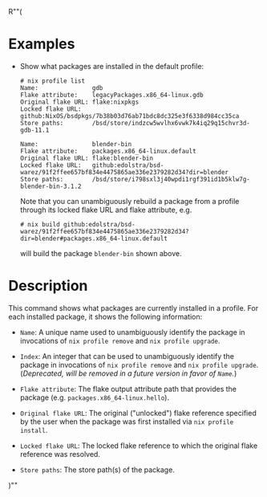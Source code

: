 R""(

# Examples

* Show what packages are installed in the default profile:

  ```console
  # nix profile list
  Name:               gdb
  Flake attribute:    legacyPackages.x86_64-linux.gdb
  Original flake URL: flake:nixpkgs
  Locked flake URL:   github:NixOS/bsdpkgs/7b38b03d76ab71bdc8dc325e3f6338d984cc35ca
  Store paths:        /bsd/store/indzcw5wvlhx6vwk7k4iq29q15chvr3d-gdb-11.1

  Name:               blender-bin
  Flake attribute:    packages.x86_64-linux.default
  Original flake URL: flake:blender-bin
  Locked flake URL:   github:edolstra/bsd-warez/91f2ffee657bf834e4475865ae336e2379282d34?dir=blender
  Store paths:        /bsd/store/i798sxl3j40wpdi1rgf391id1b5klw7g-blender-bin-3.1.2
  ```

  Note that you can unambiguously rebuild a package from a profile
  through its locked flake URL and flake attribute, e.g.

  ```console
  # nix build github:edolstra/bsd-warez/91f2ffee657bf834e4475865ae336e2379282d34?dir=blender#packages.x86_64-linux.default
  ```

  will build the package `blender-bin` shown above.

# Description

This command shows what packages are currently installed in a
profile. For each installed package, it shows the following
information:

* `Name`: A unique name used to unambiguously identify the
  package in invocations of `nix profile remove` and `nix profile
  upgrade`.

* `Index`: An integer that can be used to unambiguously identify the
  package in invocations of `nix profile remove` and `nix profile upgrade`.
  (*Deprecated, will be removed in a future version in favor of `Name`.*)

* `Flake attribute`: The flake output attribute path that provides the
  package (e.g. `packages.x86_64-linux.hello`).

* `Original flake URL`: The original ("unlocked") flake reference
  specified by the user when the package was first installed via `nix
  profile install`.

* `Locked flake URL`: The locked flake reference to which the original
  flake reference was resolved.

* `Store paths`: The store path(s) of the package.

)""
